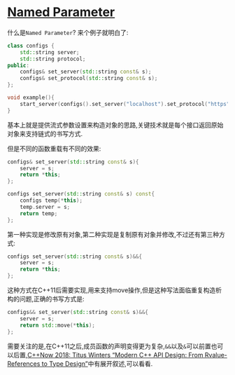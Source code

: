 # [Named Parameter](https://en.wikibooks.org/wiki/More_C%2B%2B_Idioms/Named_Parameter)

什么是`Named Parameter`? 来个例子就明白了:

```C++
class configs {
    std::string server;
    std::string protocol;
public:
    configs& set_server(std::string const& s);
    configs& set_protocol(std::string const& s);
};

void example(){
    start_server(configs().set_server("localhost").set_protocol("https"));
}
```

基本上就是提供流式参数设置来构造对象的思路,关键技术就是每个接口返回原始对象来支持链式的书写方式.

但是不同的函数重载有不同的效果:

```C++
configs& set_server(std::string const& s){
    server = s;
    return *this;
};

configs set_server(std::string const& s) const{
    configs temp(*this);
    temp.server = s;
    return temp;
};
```

第一种实现是修改原有对象,第二种实现是复制原有对象并修改,不过还有第三种方式:

```C++
configs set_server(std::string const& s)&&{
    server = s;
    return *this;
};
```

这种方式在C++11后需要实现,用来支持move操作,但是这种写法面临重复构造析构的问题,正确的书写方式是:

```C++
configs&& set_server(std::string const& s)&&{
    server = s;
    return std::move(*this);
};
```

需要关注的是,在C++11之后,成员函数的声明变得更为复杂,`&&`以及`&`可以前置也可以后置,[C++Now 2018: Titus Winters “Modern C++ API Design: From Rvalue-References to Type Design”](https://www.youtube.com/watch?v=2UmDvg5xv1U)中有展开叙述,可以看看.
